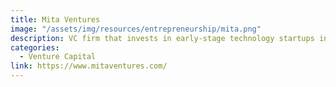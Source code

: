 ```yaml
---
title: Mita Ventures
image: "/assets/img/resources/entrepreneurship/mita.png"
description: VC firm that invests in early-stage technology startups in Mexico, as well as later-stage funding for proven Silicon Valley companies looking to expand into the Mexico/LatAm market
categories:
  - Venture Capital
link: https://www.mitaventures.com/
---
```


